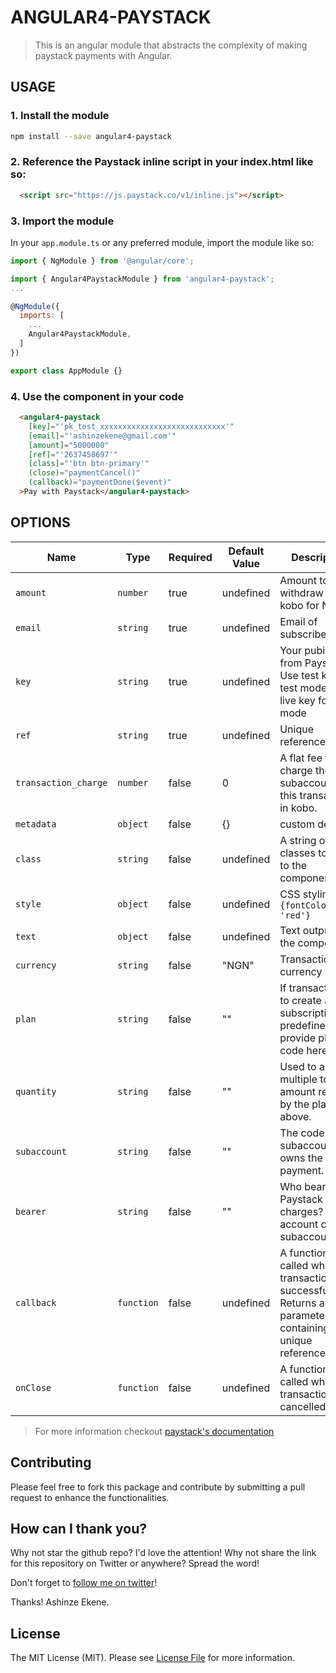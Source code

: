 # ANGULAR4-PAYSTACK

> This is an angular module that abstracts the complexity of making paystack payments with Angular.

## USAGE

### 1. Install the module
  ```sh
  npm install --save angular4-paystack
  ```

### 2. Reference the Paystack inline script in your index.html like so:
  ```html
    <script src="https://js.paystack.co/v1/inline.js"></script>  
  ```

### 3. Import the module
  In your `app.module.ts` or any preferred module, import the module like so:

  ```js
  import { NgModule } from '@angular/core'; 

  import { Angular4PaystackModule } from 'angular4-paystack';
  ...

  @NgModule({
    imports: [
      ...
      Angular4PaystackModule,
    ]
  })

  export class AppModule {}
  ```

### 4. Use the component in your code

  ```html
    <angular4-paystack
      [key]="'pk_test_xxxxxxxxxxxxxxxxxxxxxxxxxxxx'"
      [email]="'ashinzekene@gmail.com'"
      [amount]="5000000"
      [ref]="'2637458697'"
      [class]="'btn btn-primary'"
      (close)="paymentCancel()"
      (callback)="paymentDone($event)"
    >Pay with Paystack</angular4-paystack>
  ```

## OPTIONS

|Name                   | Type           | Required            | Default Value       | Description         |
|-----------------------|----------------|---------------------|---------------------|---------------------| 
|  `amount `            | `number`       | true                |  undefined          | Amount to withdraw (in kobo for NGN)
|  `email `             | `string`       | true                |  undefined          | Email of subscriber/client
|  `key`                | `string`       | true                |  undefined          | Your pubic Key from Paystack. Use test key for test mode and live key for live mode
|  `ref`                | `string`       | true                |  undefined          | Unique reference
|  `transaction_charge` | `number`       | false               |  0                  |  A flat fee to charge the subaccount for this transaction, in kobo.
|  `metadata`           | `object`       | false               |  {}                 | custom details
|  `class`              | `string`       | false               |  undefined          | A string of classes to add to the component
|  `style`              | `object`       | false               |  undefined          | CSS stylings, eg ```{fontColor: 'red'}```
|  `text`               | `object`       | false               |  undefined          | Text output of the component
|  `currency`           | `string`       | false               |  "NGN"              | Transaction currency
|  `plan`               | `string`       | false               |  ""                 | If transaction is to create a subscription to a predefined plan, provide plan code here.
|  `quantity`           | `string`       | false               |  ""                 | Used to apply a multiple to the amount returned by the plan code above.
|  `subaccount`         | `string`       | false               |  ""                 | The code for the subaccount that owns the payment. 
|  `bearer`             | `string`       | false               |  ""                 | Who bears Paystack charges? account or subaccount
|  `callback`           | `function`     | false               |  undefined          | A function called when transaction is successful. Returns a parameter containing unique reference
|  `onClose`            | `function`     | false               |  undefined          | A function called when transaction is cancelled

> For more information checkout [paystack's documentation](https://developers.paystack.co/docs/paystack-inline#section-working-with-paystack-inline)

## Contributing

Please feel free to fork this package and contribute by submitting a pull request to enhance the functionalities.


## How can I thank you?

Why not star the github repo? I'd love the attention! Why not share the link for this repository on Twitter or anywhere? Spread the word!

Don't forget to [follow me on twitter](https://twitter.com/ashinzekene)!

Thanks!
Ashinze Ekene.

## License

The MIT License (MIT). Please see [License File](LICENSE.md) for more information.